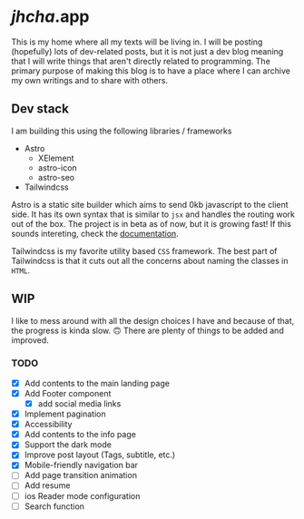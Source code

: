# _jhcha_.app

This is my home where all my texts will be living in. I will be posting (hopefully) lots of dev-related posts, but it is not just a dev blog meaning that I will write things that aren't directly related to programming. The primary purpose of making this blog is to have a place where I can archive my own writings and to share with others.

## Dev stack

I am building this using the following libraries / frameworks

- Astro
  - XElement
  - astro-icon
  - astro-seo
- Tailwindcss

Astro is a static site builder which aims to send 0kb javascript to the client side. It has its own syntax that is similar to `jsx` and handles the routing work out of the box. The project is in beta as of now, but it is growing fast! If this sounds intereting, check the [documentation](https://docs.astro.build/).

Tailwindcss is my favorite utility based `CSS` framework. The best part of Tailwindcss is that it cuts out all the concerns about naming the classes in `HTML`.

## WIP

I like to mess around with all the design choices I have and because of that, the progress is kinda slow. 🙃 There are plenty of things to be added and improved.

### TODO

- [x] Add contents to the main landing page
- [x] Add Footer component
  - [x] add social media links
- [x] Implement pagination
- [x] Accessibility
- [x] Add contents to the info page
- [x] Support the dark mode
- [x] Improve post layout (Tags, subtitle, etc.)
- [x] Mobile-friendly navigation bar
- [ ] Add page transition animation
- [ ] Add resume
- [ ] ios Reader mode configuration
- [ ] Search function
